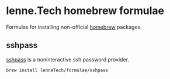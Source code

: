 # lenne.Tech homebrew formulae
Formulas for installing non-official [homebrew](https://brew.sh/) packages.

## sshpass
[sshpass](http://manpages.ubuntu.com/manpages/trusty/man1/sshpass.1.html) is a noninteractive ssh password provider.  

```
brew install lenneTech/formulae/sshpass
```
